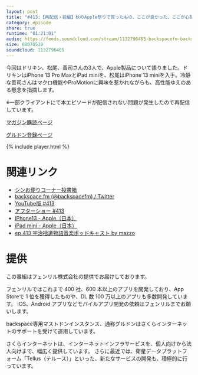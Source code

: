 ```yaml
---
layout: post
title: "#413:【再配信・前編】秋のApple祭りで買ったもの、ここが良かった、ここが心配"
category: episode
share: true
runtime: "01:21:01"
audio: https://feeds.soundcloud.com/stream/1132796485-backspacefm-backspacefm-413-1.mp3
size: 68070519
soundcloud: 1132796485
---
```


今回はドリキン、松尾、善司さんの3人で、Apple製品について語りました。ドリキンはiPhone 13 Pro MaxとiPad miniを、松尾はiPhone 13 miniを入手。冷静な善司さんはマクロ機能やProMotionに興味を惹かれながらも、高性能ゆえのある懸念を指摘します。

※一部クライアントにて本エピソードが配信されない問題が発生したので再配信しています。

[マガジン購読ページ](https://note.com/drikin/m/m55ec296b7655)

[グルドン登録ページ](https://mstdn.guru/invite/3WVHpSMr)

{% include player.html %}

# 関連リンク
* [シンお便りコーナー投書箱](https://forms.gle/NDBngfLwc3jKbLEJ6)
* [backspace.fm (@backspacefm) / Twitter](https://twitter.com/backspacefm)
* [YouTube版 #413](https://youtu.be/seneawZtIJY)
* [アフターショー #413](https://note.com/backspacefm/n/n916e6ff7a9e8)
* [iPhone13 - Apple（日本）](https://www.apple.com/jp/iphone/)
* [iPad mini - Apple（日本）](https://www.apple.com/jp/ipad-mini/)
* [ep.413 宇治拾遺物語音楽ポッドキャスト by mazzo](https://note.com/mazzo/n/n61ebb9a22eaf)

# 提供

この番組はフェンリル株式会社の提供でお届けしております。

フェンリルではこれまで 400 社、600 本以上のアプリを開発しており、App Storeで 1 位を獲得したものや、DL 数 100 万以上のアプリも多数開発しています。
iOS、Android アプリなどモバイルアプリ開発の依頼はフェンリルまでお願いします。

backspace専用マストドンインスタンス、通称グルドンはさくらインターネットのサポートを受けて運用しています。

さくらインターネットは、インターネットインフラサービスを、個人向けから法人向けまで、幅広く提供しています。
さらに最近では、衛星データプラットフォーム「Tellus（テルース）」といった、新たなサービスの開発も、積極的に行っています。
